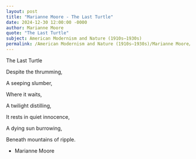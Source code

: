 ```yaml
---
layout: post
title: "Marianne Moore - The Last Turtle"
date: 2024-12-30 12:00:00 -0000
author: Marianne Moore
quote: "The Last Turtle"
subject: American Modernism and Nature (1910s–1930s)
permalink: /American Modernism and Nature (1910s–1930s)/Marianne Moore/Marianne Moore - The Last Turtle
---
```


The Last Turtle

   Despite the thrumming,

A seeping slumber,

Where it waits, 

A twilight distilling,

It rests in quiet innocence,

   A dying sun burrowing,

Beneath mountains of ripple.


- Marianne Moore

